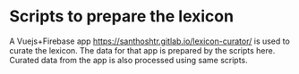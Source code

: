 Scripts to prepare the lexicon
==============================

A Vuejs+Firebase app https://santhoshtr.gitlab.io/lexicon-curator/ is used to curate the lexicon. The data for that app is prepared by the scripts here. Curated data from the app is also processed using same scripts.